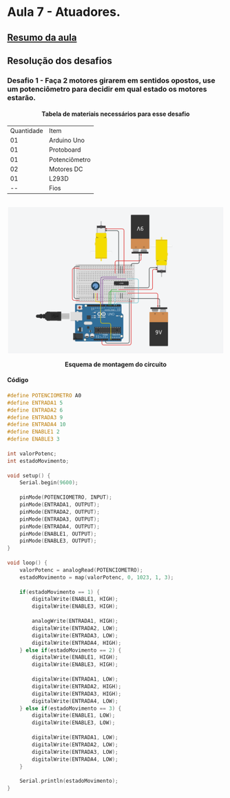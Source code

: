 <h1>Aula 7 - Atuadores.</h1>

<a href="https://github.com/RAS-UFPB/Resumo-das-aulas-do-Grupo-de-Robotica/blob/main/Resumo%20aula%206"><h2>Resumo da aula</h2></a>

<h2>Resolução dos desafios</h2>

<h3>Desafio 1 - Faça 2 motores girarem em sentidos opostos, use um potenciômetro para decidir em qual estado os motores estarão.
</h3>

<div align='center'>
    <h4>Tabela de materiais necessários para esse desafio</h4>
    <table>
        <tr><td>Quantidade</td> <td>Item</td></tr>
        <tr><td>01</td> <td>Arduino Uno</td></tr>
        <tr><td>01</td> <td>Protoboard</td></tr>
        <tr><td>01</td> <td>Potenciômetro</td></tr>
        <tr><td>02</td> <td>Motores DC</td></tr>
        <tr><td>01</td> <td>L293D</td></tr>
        <tr><td>--</td> <td>Fios</td></tr>
    </table>
</div>

<br>
<div align="center"><img src="./imgs/desafio%208.png" alt="" width="500px">
    <p><b>Esquema de montagem do circuito</b></p>
</div>

<h4>Código</h4>

```c++
#define POTENCIOMETRO A0
#define ENTRADA1 5
#define ENTRADA2 6
#define ENTRADA3 9
#define ENTRADA4 10
#define ENABLE1 2
#define ENABLE3 3

int valorPotenc;
int estadoMovimento;

void setup() {
    Serial.begin(9600);
  
    pinMode(POTENCIOMETRO, INPUT);
    pinMode(ENTRADA1, OUTPUT);
    pinMode(ENTRADA2, OUTPUT);
    pinMode(ENTRADA3, OUTPUT);
    pinMode(ENTRADA4, OUTPUT);
    pinMode(ENABLE1, OUTPUT);
    pinMode(ENABLE3, OUTPUT);
}

void loop() {
    valorPotenc = analogRead(POTENCIOMETRO);
    estadoMovimento = map(valorPotenc, 0, 1023, 1, 3);
  
    if(estadoMovimento == 1) {
        digitalWrite(ENABLE1, HIGH);
        digitalWrite(ENABLE3, HIGH);

        analogWrite(ENTRADA1, HIGH);
        digitalWrite(ENTRADA2, LOW);
        digitalWrite(ENTRADA3, LOW);
        digitalWrite(ENTRADA4, HIGH);
    } else if(estadoMovimento == 2) {
        digitalWrite(ENABLE1, HIGH);
        digitalWrite(ENABLE3, HIGH);
    
        digitalWrite(ENTRADA1, LOW);
        digitalWrite(ENTRADA2, HIGH);
        digitalWrite(ENTRADA3, HIGH);
        digitalWrite(ENTRADA4, LOW);
    } else if(estadoMovimento == 3) {
        digitalWrite(ENABLE1, LOW);
        digitalWrite(ENABLE3, LOW);

        digitalWrite(ENTRADA1, LOW);
        digitalWrite(ENTRADA2, LOW);
        digitalWrite(ENTRADA3, LOW);
        digitalWrite(ENTRADA4, LOW);
    }
  
    Serial.println(estadoMovimento);
}
```
